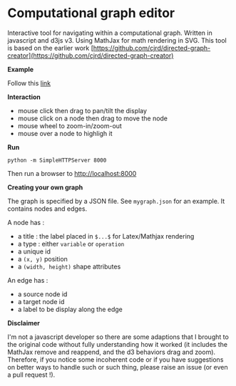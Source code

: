 # Computational graph editor

Interactive tool for navigating within a computational graph. Written in javascript and d3js v3. Using MathJax for math rendering in SVG. This tool is based on the earlier work [https://github.com/cjrd/directed-graph-creator](https://github.com/cjrd/directed-graph-creator)

**Example** 

Follow this [link](https://jeremyfix.github.io/computational-graph-editor/index.html)

**Interaction**

- mouse click then drag to pan/tilt the display
- mouse click on a node then drag to move the node
- mouse wheel to zoom-in/zoom-out
- mouse over a node to highligh it

**Run**

	python -m SimpleHTTPServer 8000

Then run a browser to [http://localhost:8000](http://localhost:8000)


**Creating your own graph**

The graph is specified by a JSON file. See `mygraph.json` for an example. It contains nodes and edges.

A node has :

- a title : the label placed in `$...$` for Latex/Mathjax rendering
- a type : either `variable` or `operation`
- a unique id 
- a `(x, y)` position 
- a `(width, height)` shape attributes

An edge has :

- a source node id
- a target node id
- a label to be display along the edge


**Disclaimer**

I'm not a javascript developer so there are some adaptions that I brought to the original code without fully understanding how it worked (it includes the MathJax remove and reappend, and the d3 behaviors drag and zoom). Therefore, if you notice some incoherent code or if you have suggestions on better ways to handle such or such thing, please raise an issue (or even a pull request !).
